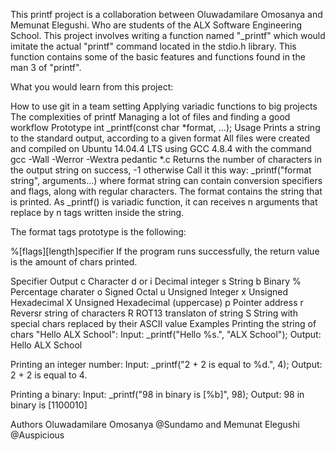 This printf project is a collaboration between Oluwadamilare Omosanya and Memunat Elegushi. Who are students of the ALX Software Engineering School. This project involves writing a function named "_printf" which would imitate the actual "printf" command located in the stdio.h library. This function contains some of the basic features and functions found in the man 3 of "printf".

What you would learn from this project:

How to use git in a team setting Applying variadic functions to big projects The complexities of printf Managing a lot of files and finding a good workflow Prototype int _printf(const char *format, ...); Usage Prints a string to the standard output, according to a given format All files were created and compiled on Ubuntu 14.04.4 LTS using GCC 4.8.4 with the command gcc -Wall -Werror -Wextra pedantic *.c Returns the number of characters in the output string on success, -1 otherwise Call it this way: _printf("format string", arguments...) where format string can contain conversion specifiers and flags, along with regular characters. The format contains the string that is printed. As _printf() is variadic function, it can receives n arguments that replace by n tags written inside the string.

The format tags prototype is the following:

%[flags][length]specifier If the program runs successfully, the return value is the amount of chars printed.

Specifier Output c Character d or i Decimal integer s String b Binary % Percentage charater o Signed Octal u Unsigned Integer x Unsigned Hexadecimal X Unsigned Hexadecimal (uppercase) p Pointer address r Reversr string of characters R ROT13 translaton of string S String with special chars replaced by their ASCII value Examples Printing the string of chars "Hello ALX School": Input: _printf("Hello %s.", "ALX School"); Output: Hello ALX School

Printing an integer number: Input: _printf("2 + 2 is equal to %d.", 4); Output: 2 + 2 is equal to 4.

Printing a binary: Input: _printf("98 in binary is [%b]", 98); Output: 98 in binary is [1100010]

Authors Oluwadamilare Omosanya @Sundamo and Memunat Elegushi @Auspicious
